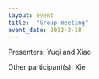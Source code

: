 ```yaml
---
layout: event
title:  "Group meeting"
event_date: 2022-3-18
---
```


Presenters: Yuqi and Xiao

Other participant(s): Xie
